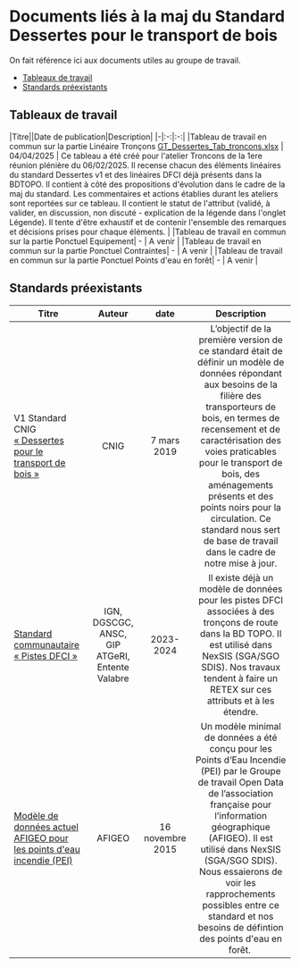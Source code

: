 # Documents liés à la maj du Standard Dessertes pour le transport de bois 

On fait référence ici aux documents utiles au groupe de travail.

* [Tableaux de travail](https://github.com/cnigfr/schema-dessertes-transport-de-bois/tree/master/documents/tableaux-de-travail)
* [Standards préexistants](https://github.com/cnigfr/schema-dessertes-transport-de-bois/tree/master/documents/standards-preexistants)


## Tableaux de travail

|Titre||Date de publication|Description|
|-|:-:|:-:|
|Tableau de travail en commun sur la partie Linéaire Tronçons [GT_Dessertes_Tab_troncons.xlsx](https://github.com/cnigfr/schema-dessertes-transport-de-bois/blob/master/documents/tableaux-de-travail/GT_Dessertes_Tab_troncons.xlsx) | 04/04/2025 | Ce tableau a été créé pour l'atelier Troncons de la 1ere réunion plénière du 06/02/2025. Il recense chacun des éléments linéaires du standard Dessertes v1 et des linéaires DFCI déjà présents dans la BDTOPO. 
Il contient à côté des propositions d'évolution dans le cadre de la maj du standard. Les commentaires et actions établies durant les ateliers sont reportées sur ce tableau. 
Il contient le statut de l'attribut (validé, à valider, en discussion, non discuté - explication de la légende dans l'onglet Légende). Il tente d'être exhaustif et de contenir l'ensemble des remarques et décisions prises pour chaque éléments. |
|Tableau de travail en commun sur la partie Ponctuel Equipement| - | A venir |
|Tableau de travail en commun sur la partie Ponctuel Contraintes| - | A venir |
|Tableau de travail en commun sur la partie Ponctuel Points d'eau en forêt| - | A venir |



## Standards préexistants

| Titre     | Auteur   | date  |                                  Description                                                              |
| --------- |:--------:|:------:|:--------------------------------------------------------------------------------------------------------:|
| V1 Standard CNIG [« Dessertes pour le transport de bois »](https://bdtopoexplorer.ign.fr/?id_theme=72&id_classe=77)| CNIG | 7 mars 2019 | L’objectif de la première version de ce standard était de définir un modèle de données répondant aux besoins de la filière des transporteurs de bois, en termes de recensement et de caractérisation des voies praticables pour le transport de bois, des aménagements présents et des points noirs pour la circulation. Ce standard nous sert de base de travail dans le cadre de notre mise à jour.|
|[Standard communautaire « Pistes DFCI »](http://www.geoinformations.developpement-durable.gouv.fr/fichier/pdf/COVADIS_standard_PPR_v1_cor_modif_cle0bd56c.pdf?arg=177829664&cle=33d92706fe802da9f0b13f37064960dfda2151c3&file=pdf%2FCOVADIS_standard_PPR_v1_cor_modif_cle0bd56c.pdf) | IGN, DGSCGC, ANSC, GIP ATGeRI, Entente Valabre​ | 2023-2024 | Il existe déjà un modèle de données pour les pistes DFCI associées à des tronçons de route dans la BD TOPO. Il est utilisé dans NexSIS (SGA/SGO SDIS). Nos travaux tendent à faire un RETEX sur ces attributs et à les étendre. |
|[Modèle de données actuel AFIGEO pour les points d'eau incendie (PEI)​](https://www.afigeo.asso.fr/wp-content/uploads/2020/12/10/modele-minimal-donnees-pei.pdf)| AFIGEO | 16 novembre 2015 | Un modèle minimal de données a été conçu pour les Points d’Eau Incendie (PEI) par le Groupe de travail Open Data de l’association française pour l’information géographique (AFIGEO). Il est utilisé dans NexSIS (SGA/SGO SDIS). Nous essaierons de voir les rapprochements possibles entre ce standard et nos besoins de défintion des points d'eau en forêt. ​​|

